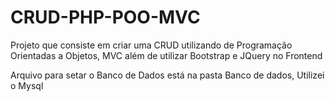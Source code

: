 # CRUD-PHP-POO-MVC
Projeto que consiste em criar uma CRUD utilizando de Programação Orientadas a Objetos, MVC além de utilizar Bootstrap e JQuery no Frontend

Arquivo para setar o Banco de Dados está na pasta Banco de dados, Utilizei o Mysql
